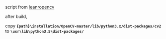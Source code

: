 script from [leanropencv](https://github.com/spmallick/learnopencv/tree/master/InstallScripts)

after build, 

copy **`{path}\installation/OpenCV-master/lib/python3.x/dist-packages/cv2`** to **`\usr\lib\python3.5\dist-packages/`**
